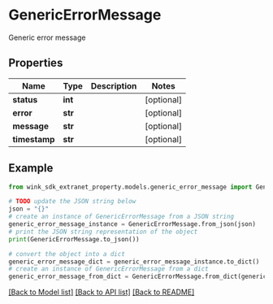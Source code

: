 # GenericErrorMessage

Generic error message

## Properties

Name | Type | Description | Notes
------------ | ------------- | ------------- | -------------
**status** | **int** |  | [optional] 
**error** | **str** |  | [optional] 
**message** | **str** |  | [optional] 
**timestamp** | **str** |  | [optional] 

## Example

```python
from wink_sdk_extranet_property.models.generic_error_message import GenericErrorMessage

# TODO update the JSON string below
json = "{}"
# create an instance of GenericErrorMessage from a JSON string
generic_error_message_instance = GenericErrorMessage.from_json(json)
# print the JSON string representation of the object
print(GenericErrorMessage.to_json())

# convert the object into a dict
generic_error_message_dict = generic_error_message_instance.to_dict()
# create an instance of GenericErrorMessage from a dict
generic_error_message_from_dict = GenericErrorMessage.from_dict(generic_error_message_dict)
```
[[Back to Model list]](../README.md#documentation-for-models) [[Back to API list]](../README.md#documentation-for-api-endpoints) [[Back to README]](../README.md)



